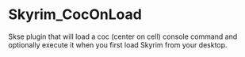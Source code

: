 # Skyrim_CocOnLoad
Skse plugin that will load a coc (center on cell) console command and optionally execute it when you first load Skyrim from your desktop.
